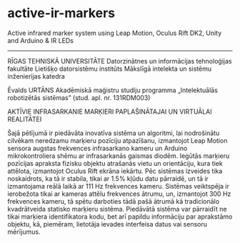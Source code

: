 # active-ir-markers
Active infrared marker system using Leap Motion, Oculus Rift DK2, Unity and Arduino &amp; IR LEDs

---

RĪGAS TEHNISKĀ UNIVERSITĀTE
Datorzinātnes un informācijas tehnoloģijas fakultāte
Lietišķo datorsistēmu institūts 
Mākslīgā intelekta un sistēmu inženierijas katedra

Ēvalds URTĀNS
Akadēmiskā maģistru studiju programma „Intelektuālās robotizētās sistēmas”
(stud. apl. nr. 131RDM003)

AKTĪVIE INFRASARKANIE MARĶIERI PAPLAŠINĀTAJAI UN VIRTUĀLAI REALITĀTEI

Šajā pētījumā ir piedāvāta inovatīva sistēma un algoritmi, lai nodrošinātu
cilvēkam neredzamu marķieru pozīciju atpazīšanu, izmantojot Leap Motion 
sensora augstas frekvences infrasarkano kameru un Arduino mikrokontroliera shēmu ar infrasarkanās gaismas diodēm.
Iegūtās marķieru pozīcijas apraksta fizisku objektu atrašanās vietu un orientāciju, kura
tiek attēlota, izmantojot Oculus Rift ekrāna iekārtu.
Pēc sistēmas izveides tika noskaidrots, ka tā ir stabila, tikai ar 1.5\% kļūdu datu pārraidē, un tā ir izmantojama reālā laikā ar 111 Hz frekvences kameru. 
Sistēmas veiktspēja ir ierobežota tikai ar kameras attēlu frekvences ātrumu, un, izmantojot 300 Hz frekvences kameru, tā spētu darboties tādā pašā ātrumā kā tradicionālo kvadrātveida statisko marķieru sistēma.
Piedāvātā sistēma var pārraidīt ne tikai marķiera identifikatora kodu, bet arī papildu informāciju par aprakstāmo objektu, kā, piemēram, lietotāja ievades interfeisa datus vai sensoru mērījumus.